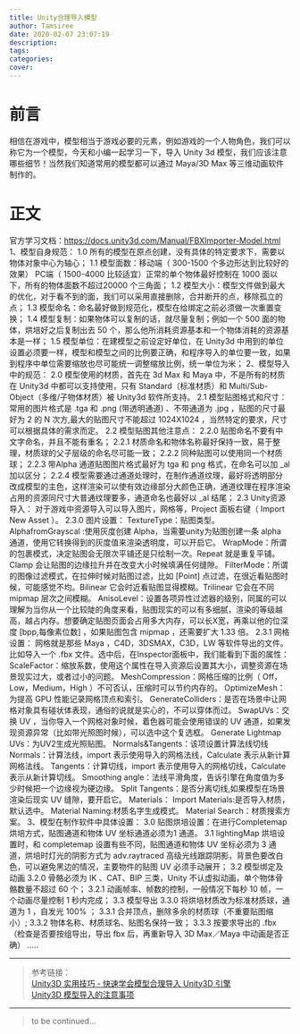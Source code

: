 ```yaml
---
title: Unity合理导入模型
author: Tamsiree
date: 2020-02-07 23:07:19
description:
tags:
categories:
cover:
---
```

# 前言
相信在游戏中，模型相当于游戏必要的元素，例如游戏的一个人物角色，我们可以称它为一个模型，今天和小编一起学习一下，导入 Unity 3d 模型，我们应该注意哪些细节！当然我们知道常用的模型都可以通过 Maya/3D Max 等三维动画软件制作的。

# 正文
官方学习文档：https://docs.unity3d.com/Manual/FBXImporter-Model.html
1、模型自身规范：
        1.0 所有的模型在原点创建，没有具体的特定要求下，需要以物体对象中心为轴心；
        1.1 模型面数：移动端（ 300-1500 个多边形达到比较好的效果） PC端（ 1500-4000 比较适宜）正常的单个物体最好控制在 1000 面以下，所有的物体面数不超过20000 个三角面；
        1.2 模型大小：模型文件做到最大的优化，对于看不到的面，我们可以采用直接删除，合并断开的点，移除孤立的点；
        1.3 模型命名：命名最好做到规范化，模型在给绑定之前必须做一次重置变换；
        1.4 模型复制：如果物体可以复制的话，就尽量复制；例如一个 500 面的物体，烘培好之后复制出去 50 个，那么他所消耗资源基本和一个物体消耗的资源基本是一样；
        1.5 模型单位：在建模型之前设定好单位，在 Unity3d 中用到的单位设置必须要一样，模型和模型之间的比例要正确，和程序导入的单位要一致，如果到程序中单位需要缩放也尽可能统一调整缩放比例，统一单位为米；
 2、模型导入中的规范：
        2.0 模型使用的材质，首先在 3d Max 和 Maya 中，不是所有的材质在 Unity3d 中都可以支持使用，只有 Standard（标准材质）和 Multi/Sub-Object（多维/子物体材质）被 Unity3d 软件所支持。
        2.1 模型贴图格式和尺寸：常用的图片格式是 .tga 和  .png (带透明通道) 、不带通道为 .jpg ，贴图的尺寸最好为 2 的 N 次方,最大的贴图尺寸不能超过 1024X1024 ，当然特定的要求，尺寸可以根据具体的需求而定。
        2.2 模型贴图其他注意点：
              2.2.0 贴图命名不要有中文字命名，并且不能有重名；
              2.2.1 材质命名和物体名称最好保持一致，易于整理，材质球的父子层级的命名尽可能一致；
              2.2.2 同种贴图可以使用同一个材质球；
              2.2.3 带Alpha 通道贴图图片格式最好为 tga 和 png 格式，在命名可以加 _al 加以区分；
              2.2.4 模型需要通过通道处理时，在制作通道纹理，最好将透明部分改成模型的主色，这样渲染可以使有效边缘部分大颜色正确，通道纹理在程序渲染占用的资源同尺寸大普通纹理要多，通道命名也最好以 _al 结尾；
        2.3 Unity资源导入：
        对于游戏中资源导入可以导入图片，网格等，Project 面板右键（ Import New Asset ）。
              2.3.0 图片设置：
              TextureType：贴图类型。
              AlphafromGrayscal :使用灰度创建 Alpha，当需要unity为贴图创建一条 alpha 通道，使用它转换得到的灰度值来渲染透明度，可以开启它。
              WrapMode：所谓的包裹模式，决定贴图会无限次平铺还是只绘制一次。Repeat 就是重复平铺。Clamp 会让贴图的边缘拉升并在改变大小时候填满任何缝隙。
              FilterMode：所谓的图像过滤模式，在拉伸时候对贴图过滤，比如 [Point] 点过滤，在很近看贴图时候，可能感觉不均。Bilinear 它会时近看贴图显得模糊。Trilinear 它会在不同 mipmap 层次之间模糊。
              AnisoLevel：设置各项异性过滤器的级别，同属的可以理解为当你从一个比较陡的角度来看，贴图现实的可以有多细腻，渲染的等级越高，越占内存。想要确定贴图页面会占用多大内存，可以长X宽，再乘以他的位深度 [bpp,每像素位数] ，如果贴图包含 mipmap ，还需要扩大 1.33 倍。
              2.3.1 网格设置：
              网格就是那些 Maya ，C4D，3DSMAX，C3D，LW 等软件导出的文件。比如导入一个 .fbx 文件。选中后，在Inspector面板中，我们能看到下面的属性：
              ScaleFactor：缩放系数，使用这个属性在导入资源后设置其大小，调整资源在场景现实过大，或者过小的问题。
              MeshCompression：网格压缩的比例（ Off，Low，Medium，High ）不可否认，压缩时可以节约内存的。
              OptimizeMesh：为提高 GPU 性能记录网格顶点和索引。
               GenerateColliders：是否在场景中让网格对象具有碰状体表现，通俗的说就是实心的，不可以穿体而过。
              SwapUVs：交换 UV ，当你导入一个网格对象时候，着色器可能会使用错误的 UV 通道，如果发现资源异常（比如带光照图时候），可以选中这个复选框。
              Generate Lightmap UVs：为UV2生成光照贴图。
              Normals&Tangents：该项设置计算法线切线
              Normals：计算法线，import 表示使用导入的网格法线，Calculate 表示从新计算网格法线。
              Tangents：计算切线，import 表示使用导入的网格切线，Calculate 表示从新计算切线。
              Smoothing angle：法线平滑角度，告诉引擎在角度值为多少时候把一个边缘视为硬边缘。
              Split Tangents：是否分离切线,如果模型在场景渲染后现实 UV 缝隙，要开启它。
              Materials：
              Import Materials:是否导入材质，默认选中。
              Material Naming:材质名字生成模式。
              Material Search：材质搜索方案。
3、模型在制作软件中具体设置：
        3.0 贴图烘培设置：在进行Completemap 烘培方式，贴图通道和物体 UV 坐标通道必须为1 通道。
        3.1 lightingMap 烘培设置时，和 completemap 设置有些不同，贴图通道和物体 UV 坐标必须为 3 通道，烘培时灯光的阴影方式为 adv.raytraced 高级光线跟踪阴影，背景色要改白色，可以避免黑边的情况，主要物件的贴图 UV 必须手动展开；
        3.2 模型绑定及动画
              3.2.0 骨骼必须为 IK 、CAT、BIP 三类，Unity 不认虚拟动画，单个物体骨骼数量不超过 60 个；
              3.2.1 动画帧率、帧数的控制，一般情况下每秒 10 帧，一个动画尽量控制 1 秒内完成；
        3.3 模型导出
              3.3.0 将烘培材质改为标准材质球，通道为 1 ，自发光 100% ；
              3.3.1 合并顶点，删除多余的材质球（不重要贴图缩小）;
              3.3.2 物体名称、材质球名、贴图名保持一致；
              3.3.3 按要求导出的 .fbx （检查是否要按组导出，导出 fbx 后，再重新导入 3D Max／Maya 中动画是否正确） 
                 .....

---

> 参考链接：  
> [Unity3D 实用技巧 - 快速学会模型合理导入 Unity3D 引擎](https://connect.unity.com/p/unity3d-shi-yong-ji-qiao-kuai-su-xue-hui-mo-xing-he-li-dao-ru-unity3d-yin-qing)  
> [Unity3D 模型导入的注意事项](http://www.manew.com/thread-108019-1-1.html)

---
> to be continued...